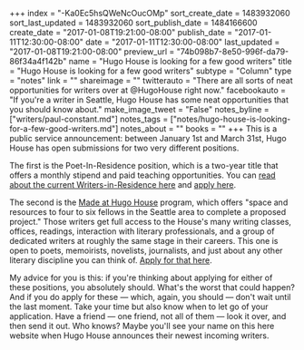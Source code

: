 +++
index = "-Ka0Ec5hsQWeNcOucOMp"
sort_create_date = 1483932060
sort_last_updated = 1483932060
sort_publish_date = 1484166600
create_date = "2017-01-08T19:21:00-08:00"
publish_date = "2017-01-11T12:30:00-08:00"
date = "2017-01-11T12:30:00-08:00"
last_updated = "2017-01-08T19:21:00-08:00"
preview_url = "74b098b7-8e50-996f-da79-86f34a4f142b"
name = "Hugo House is looking for a few good writers"
title = "Hugo House is looking for a few good writers"
subtype = "Column"
type = "notes"
link = ""
shareimage = ""
twitterauto = "There are all sorts of neat opportunities for writers over at @HugoHouse right now."
facebookauto = "If you're a writer in Seattle, Hugo House has some neat opportunities that you should know about."
make_image_tweet = "False"
notes_byline = ["writers/paul-constant.md"]
notes_tags = ["notes/hugo-house-is-looking-for-a-few-good-writers.md"]
notes_about = ""
books = ""
+++
This is a public service announcement: between January 1st and March 31st, Hugo House has open submissions for two very different positions.

The first is the Poet-In-Residence position, which is a two-year title that offers a monthly stipend and paid teaching opportunities. You can [read about the current Writers-in-Residence here](https://hugohouse.org/get-involved/writers-in-residence/) and [apply here](https://hugohouse.submittable.com/submit/28902/hugo-house-writer-in-residence-application).

The second is the [Made at Hugo House](https://hugohouse.org/get-involved/made-hugo-house/) program, which offers "space and resources to four to six fellows in the Seattle area to complete a proposed project." Those writers get full access to the House's many writing classes, offices, readings, interaction with literary professionals, and a group of dedicated writers at roughly the same stage in their careers. This one is open to poets, memoirists, novelists, journalists, and just about any other literary discipline you can think of. [Apply for that here](https://hugohouse.submittable.com/submit/28696/made-at-hugo-house-fellowship-application).

My advice for you is this: if you're thinking about applying for either of these positions, you absolutely should. What's the worst that could happen? And if you do apply for these — which, again, you should — don't wait until the last moment. Take your time but also know when to let go of your application. Have a friend — one friend, not all of them — look it over, and then send it out. Who knows? Maybe you'll see your name on this here website when Hugo House announces their newest incoming writers.